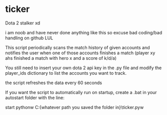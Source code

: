 # ticker
Dota 2 stalker xd

i am noob and have never done anything like this so excuse bad coding/bad handling on github LUL

This script periodically scans the match history of given accounts and notifies the user when one of those accounts finishes a match (player xy ahs finished a match with hero x and a score of k/d/a)

You still need to insert your own dota 2 api key in the .py file and modify the player_ids dictionary to list the accounts you want to track.

the script refreshes the data every 60 seconds

If you want the script to automatically run on startup, create a .bat in your autostart folder with the line:

start pythonw C:\{whatever path you saved the folder in}\ticker.pyw

